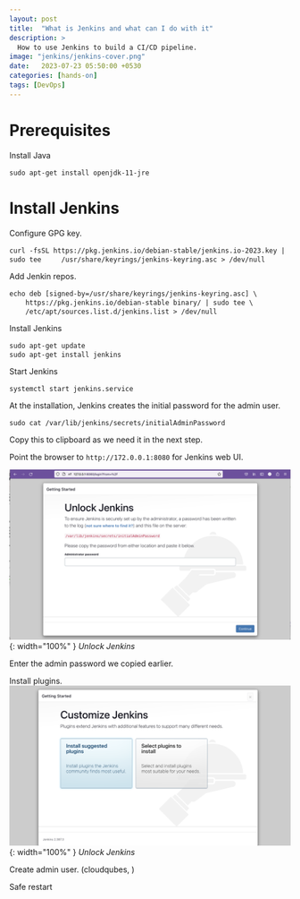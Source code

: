 ```yaml
---
layout: post
title:  "What is Jenkins and what can I do with it"
description: > 
  How to use Jenkins to build a CI/CD pipeline.
image: "jenkins/jenkins-cover.png"
date:   2023-07-23 05:50:00 +0530
categories: [hands-on]
tags: [DevOps]
---
```



# Prerequisites

Install Java
```shell
sudo apt-get install openjdk-11-jre
```

# Install Jenkins

Configure GPG key.

```shell
curl -fsSL https://pkg.jenkins.io/debian-stable/jenkins.io-2023.key | sudo tee     /usr/share/keyrings/jenkins-keyring.asc > /dev/null
```

Add Jenkin repos.
```shell
echo deb [signed-by=/usr/share/keyrings/jenkins-keyring.asc] \
    https://pkg.jenkins.io/debian-stable binary/ | sudo tee \
    /etc/apt/sources.list.d/jenkins.list > /dev/null
```

Install Jenkins
```shell
sudo apt-get update
sudo apt-get install jenkins
```

Start Jenkins
```shell
systemctl start jenkins.service
```

At the installation, Jenkins creates the initial password for the admin user.
```shell
sudo cat /var/lib/jenkins/secrets/initialAdminPassword
```
Copy this to clipboard as we need it in the next step.

Point the browser to `http://172.0.0.1:8080` for Jenkins web UI.

![Unlock Jenkins](/assets/images/jenkins/jenkins-unlock.png){: width="100%" }
*Unlock Jenkins*

Enter the admin password we copied earlier.

Install plugins.
![Unlock Jenkins](/assets/images/jenkins/jenkins-install-plugins.png){: width="100%" }
*Unlock Jenkins*

Create admin user. (cloudqubes, )

Safe restart


